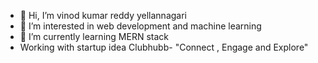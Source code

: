 - 👋 Hi, I’m vinod kumar reddy yellannagari
- 👀 I’m interested in web development and machine learning
- 🌱 I’m currently learning  MERN stack
- Working with startup idea Clubhubb- "Connect , Engage and Explore" 


<!---
yvinod29/yvinod29 is a ✨ special ✨ repository because its `README.md` (this file) appears on your GitHub profile.
You can click the Preview link to take a look at your changes.
--->
